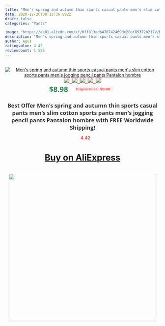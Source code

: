 ```yaml
---
title: "Men's spring and autumn thin sports casual pants men's slim cotton sports pants men's jogging pencil pants Pantalon hombre"
date: 2020-12-26T08:12:36.892Z
draft: false
categories: "Pants"

image: "https://ae01.alicdn.com/kf/Hff813adb470742469de20ef85372b217V/Men-s-spring-and-autumn-thin-sports-casual-pants-men-s-slim-cotton-sports-pants-men.jpg"
description: "Men's spring and autumn thin sports casual pants men's slim cotton sports pants men's jogging pencil pants Pantalon hombre"
author: Agus
ratingvalue: 4.42
reviewcount: 1.555
---
```

<br>
<div style="text-align: center;">
<a href="https://s.click.aliexpress.com/e/_ABfDMp" target="_blank" rel="nofollow noopener noreferrer"><img alt="Men's spring and autumn thin sports casual pants men's slim cotton sports pants men's jogging pencil pants Pantalon hombre" class="magnifier-image" src="https://ae01.alicdn.com/kf/Hff813adb470742469de20ef85372b217V/Men-s-spring-and-autumn-thin-sports-casual-pants-men-s-slim-cotton-sports-pants-men.jpg_640x640.jpg">
<br>
<img style="border:1px solid salmon" src="https://ae01.alicdn.com/kf/Hff813adb470742469de20ef85372b217V/Men-s-spring-and-autumn-thin-sports-casual-pants-men-s-slim-cotton-sports-pants-men.jpg_120x120.jpg">&nbsp;&nbsp;<img style="border:1px solid salmon" src="https://ae01.alicdn.com/kf/H9dd2b22c0e534ec88ee5c2ec489205f1T/Men-s-spring-and-autumn-thin-sports-casual-pants-men-s-slim-cotton-sports-pants-men.jpg_120x120.jpg">&nbsp;&nbsp;<img style="border:1px solid salmon" src="https://ae01.alicdn.com/kf/H7b220af277f0449baaa33e58a448c17bT/Men-s-spring-and-autumn-thin-sports-casual-pants-men-s-slim-cotton-sports-pants-men.jpg_120x120.jpg">&nbsp;&nbsp;<img style="border:1px solid salmon" src="https://ae01.alicdn.com/kf/Hc493d4dbeb9d4fe39ead1b598e60de70y/Men-s-spring-and-autumn-thin-sports-casual-pants-men-s-slim-cotton-sports-pants-men.jpg_120x120.jpg">&nbsp;&nbsp;<img style="border:1px solid salmon" src="https://ae01.alicdn.com/kf/H205be314dbdc405094ed53553428327dB/Men-s-spring-and-autumn-thin-sports-casual-pants-men-s-slim-cotton-sports-pants-men.jpg_120x120.jpg"></a></div><br0>
<div style="text-align: center;"><span style="background-color: white; border: 0px; box-sizing: border-box; color: seagreen; display: inline-block; font-family: &quot;open sans&quot; , &quot;arial&quot; , &quot;helvetica&quot; , sans-serif , &quot;heiti&quot;; font-size: 24px; font-stretch: inherit; font-weight: 700; line-height: inherit; margin: 0px 10px 0px 0px; padding: 0px; vertical-align: middle;">$8.98 </span>
<span style="background: rgb(255 , 241 , 241); border-radius: 3px; border: 0px; box-sizing: border-box; color: #ff4747; display: inline-block; font-family: inherit; font-size: 12px; font-stretch: inherit; font-style: inherit; font-variant: inherit; font-weight: 600; line-height: inherit; margin: 0px; padding: 2px 5px; transform: scale(0.9); vertical-align: middle;">Original Price : <b style="text-decoration: line-through;">$8.98 </b> &nbsp;&nbsp;</span></div>
<h1 style="color: #333333; display: inline-block; font-family: &quot;open sans&quot; , &quot;arial&quot; , &quot;helvetica&quot; , sans-serif , &quot;heiti&quot;; font-size: 18px; font-stretch: inherit; font-weight: 700; text-align: center;">Best Offer Men's spring and autumn thin sports casual pants men's slim cotton sports pants men's jogging pencil pants Pantalon hombre with FREE Worldwide Shipping!</h1>
<div style="color: #ff4747; text-align: center;">
<img src="https://4.bp.blogspot.com/-M0ZcTcb-5uY/XleCXlxnR4I/AAAAAAAAAEc/OrjgMkXV1oMQFaCRZj5HQwOCBcu3w1FegCPcBGAYYCw/s1600/star.png" style="height: 15px;">&nbsp;<b>4.42</b></div>
<div class="button_cont" align="center"><a class="buynow_a" href="https://s.click.aliexpress.com/e/_ABfDMp" target="_blank" rel="nofollow noopener noreferrer"><H1>Buy on AliExpress</H1></a></div><br>
<div class="separator" style="clear: both; text-align: center;">
<img src="https://lh3.googleusercontent.com/-pTy5HemUv9M/XlePHvY0dAI/AAAAAAAAAE4/0nX5iRUoIWY8eMW9Dpxeirr157OZliDIgCLcBGAsYHQ/s1600/badge.gif" width="480">
</div>

